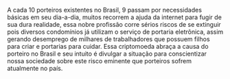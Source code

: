 A cada 10 porteiros existentes no Brasil, 9 passam por necessidades básicas em seu dia-a-dia, muitos recorrem a ajuda da internet para fugir de sua dura realidade, essa nobre profissão corre sérios riscos de se extinguir pois diversos condomínios já utilizam o serviço de portaria eletrônica, assim gerando desemprego de milhares de trabalhadores que possuem filhos para criar e portarias para cuidar. Essa criptomoeda abraça a causa do porteiro no Brasil e seu intuito é divulgar a situação para conscientizar nossa sociedade sobre este risco eminente que porteiros sofrem atualmente no país.
